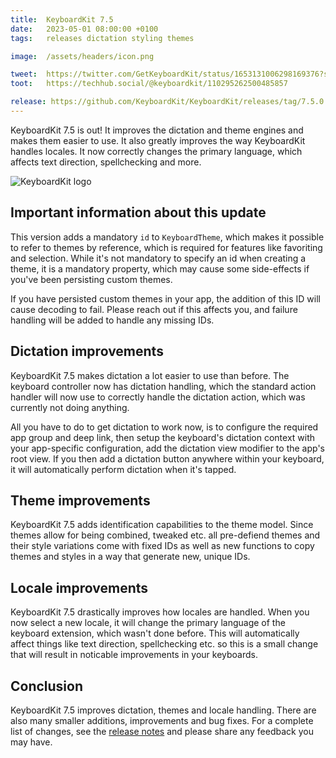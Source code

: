 ```yaml
---
title:  KeyboardKit 7.5
date:   2023-05-01 08:00:00 +0100
tags:   releases dictation styling themes

image:  /assets/headers/icon.png

tweet:  https://twitter.com/GetKeyboardKit/status/1653131006298169376?s=20
toot:   https://techhub.social/@keyboardkit/110295262500485857

release: https://github.com/KeyboardKit/KeyboardKit/releases/tag/7.5.0
---
```


KeyboardKit 7.5 is out! It improves the dictation and theme engines and makes them easier to use. It also greatly improves the way KeyboardKit handles locales. It now correctly changes the primary language, which affects text direction, spellchecking and more.

![KeyboardKit logo]({{page.image}})


## Important information about this update

This version adds a mandatory `id` to `KeyboardTheme`, which makes it possible to refer to themes by reference, which is required for features like favoriting and selection. While it's not mandatory to specify an id when creating a theme, it is a mandatory property, which may cause some side-effects if you've been persisting custom themes.

If you have persisted custom themes in your app, the addition of this ID will cause decoding to fail. Please reach out if this affects you, and failure handling will be added to handle any missing IDs.


## Dictation improvements

KeyboardKit 7.5 makes dictation a lot easier to use than before. The keyboard controller now has dictation handling, which the standard action handler will now use to correctly handle the dictation action, which was currently not doing anything.

All you have to do to get dictation to work now, is to configure the required app group and deep link, then setup the keyboard's dictation context with your app-specific configuration, add the dictation view modifier to the app's root view. If you then add a dictation button anywhere within your keyboard, it will automatically perform dictation when it's tapped.


## Theme improvements

KeyboardKit 7.5 adds identification capabilities to the theme model. Since themes allow for being combined, tweaked etc. all pre-defiend themes and their style variations come with fixed IDs as well as new functions to copy themes and styles in a way that generate new, unique IDs.


## Locale improvements

KeyboardKit 7.5 drastically improves how locales are handled. When you now select a new locale, it will change the primary language of the keyboard extension, which wasn't done before. This will automatically affect things like text direction, spellchecking etc. so this is a small change that will result in noticable improvements in your keyboards.


## Conclusion

KeyboardKit 7.5 improves dictation, themes and locale handling. There are also many smaller additions, improvements and bug fixes. For a complete list of changes, see the [release notes]({{page.release}}) and please share any feedback you may have.